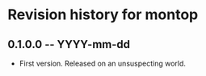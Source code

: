 # Revision history for montop

## 0.1.0.0 -- YYYY-mm-dd

* First version. Released on an unsuspecting world.
